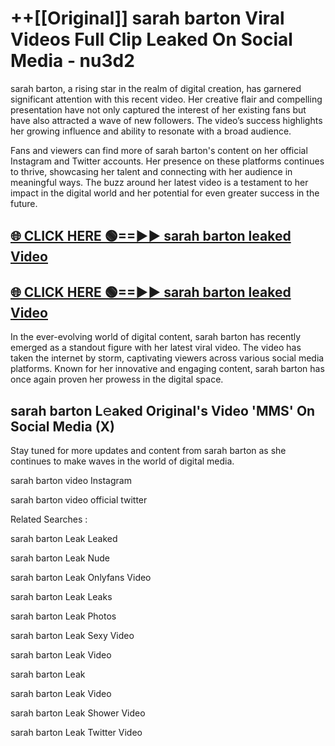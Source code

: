 # ++[[Original]] sarah barton Viral Videos Full Clip Leaked On Social Media - nu3d2<br>

sarah barton, a rising star in the realm of digital creation, has garnered significant attention with this recent video. Her creative flair and compelling presentation have not only captured the interest of her existing fans but have also attracted a wave of new followers. The video’s success highlights her growing influence and ability to resonate with a broad audience.

Fans and viewers can find more of sarah barton's content on her official Instagram and Twitter accounts. Her presence on these platforms continues to thrive, showcasing her talent and connecting with her audience in meaningful ways. The buzz around her latest video is a testament to her impact in the digital world and her potential for even greater success in the future.


## [🌐 CLICK HERE 🟢==►► sarah barton leaked Video ](https://onlyclips.site?title=sarah_barton&ref=git)

## [🌐 CLICK HERE 🟢==►► sarah barton leaked Video ](https://onlyclips.site?title=sarah_barton&ref=git)


In the ever-evolving world of digital content, sarah barton has recently emerged as a standout figure with her latest viral video. The video has taken the internet by storm, captivating viewers across various social media platforms. Known for her innovative and engaging content, sarah barton has once again proven her prowess in the digital space.



## sarah barton L𝚎aked Original's Video 'MMS' On Social Media (X)


Stay tuned for more updates and content from sarah barton as she continues to make waves in the world of digital media.

sarah barton video Instagram

sarah barton video official twitter


Related Searches :

sarah barton Leak Leaked

sarah barton Leak Nude

sarah barton Leak Onlyfans Video

sarah barton Leak Leaks

sarah barton Leak Photos

sarah barton Leak Sexy Video

sarah barton Leak Video

sarah barton Leak

sarah barton Leak Video

sarah barton Leak Shower Video

sarah barton Leak Twitter Video

